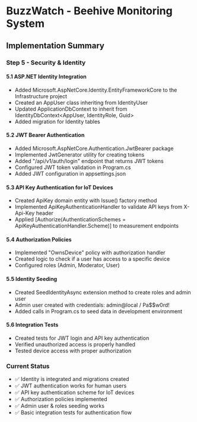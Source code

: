 # BuzzWatch - Beehive Monitoring System

## Implementation Summary

### Step 5 - Security & Identity

#### 5.1 ASP.NET Identity Integration
- Added Microsoft.AspNetCore.Identity.EntityFrameworkCore to the Infrastructure project
- Created an AppUser class inheriting from IdentityUser<Guid>
- Updated ApplicationDbContext to inherit from IdentityDbContext<AppUser, IdentityRole<Guid>, Guid>
- Added migration for Identity tables

#### 5.2 JWT Bearer Authentication
- Added Microsoft.AspNetCore.Authentication.JwtBearer package
- Implemented JwtGenerator utility for creating tokens
- Added "/api/v1/auth/login" endpoint that returns JWT tokens
- Configured JWT token validation in Program.cs
- Added JWT configuration in appsettings.json

#### 5.3 API Key Authentication for IoT Devices
- Created ApiKey domain entity with Issue() factory method
- Implemented ApiKeyAuthenticationHandler to validate API keys from X-Api-Key header
- Applied [Authorize(AuthenticationSchemes = ApiKeyAuthenticationHandler.Scheme)] to measurement endpoints

#### 5.4 Authorization Policies
- Implemented "OwnsDevice" policy with authorization handler
- Created logic to check if a user has access to a specific device
- Configured roles (Admin, Moderator, User)

#### 5.5 Identity Seeding
- Created SeedIdentityAsync extension method to create roles and admin user
- Admin user created with credentials: admin@local / Pa$$w0rd!
- Added calls in Program.cs to seed data in development environment

#### 5.6 Integration Tests
- Created tests for JWT login and API key authentication
- Verified unauthorized access is properly handled
- Tested device access with proper authorization

### Current Status

- ✅ Identity is integrated and migrations created
- ✅ JWT authentication works for human users
- ✅ API key authentication scheme for IoT devices
- ✅ Authorization policies implemented 
- ✅ Admin user & roles seeding works
- ✅ Basic integration tests for authentication flow 